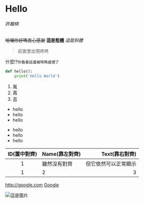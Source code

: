 # Hello
###### 許馥棋
~~哈囉你好嗎衷心感謝~~
**這是粗體**
*這是斜體*
> 前面會出現咚咚

什麼!?`你看看這邊被特殊處理了`

```python
def hello():
    print('Hello World')
```

1. 胤
3. 苒
4. 芸

- hello
- hello
- hello

* hello
* hello
* hello


| ID(置中對齊) | Name(靠左對齊) | Text(靠右對齊) |
| :--------: | :-------- | --------: |
|1 | 雖然沒有對齊 | 但它依然可以正常顯示 |
|1|2|3|

<http://google.com>
[Google](http://google.com)

![這是圖片](https://i.pinimg.com/originals/12/52/c4/1252c4e62e5715ab0634ade48de4ce8b.jpg)


